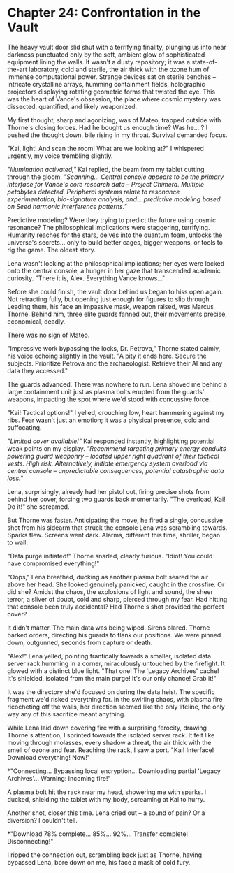 # Chapter 24: Confrontation in the Vault

The heavy vault door slid shut with a terrifying finality, plunging us into near darkness punctuated only by the soft, ambient glow of sophisticated equipment lining the walls. It wasn't a dusty repository; it was a state-of-the-art laboratory, cold and sterile, the air thick with the ozone hum of immense computational power. Strange devices sat on sterile benches – intricate crystalline arrays, humming containment fields, holographic projectors displaying rotating geometric forms that twisted the eye. This was the heart of Vance's obsession, the place where cosmic mystery was dissected, quantified, and likely weaponized.

My first thought, sharp and agonizing, was of Mateo, trapped outside with Thorne's closing forces. Had he bought us enough time? Was he... ? I pushed the thought down, bile rising in my throat. Survival demanded focus.

"Kai, light! And scan the room! What are we looking at?" I whispered urgently, my voice trembling slightly.

*"Illumination activated,"* Kai replied, the beam from my tablet cutting through the gloom. *"Scanning... Central console appears to be the primary interface for Vance's core research data – Project Chimera. Multiple petabytes detected. Peripheral systems relate to resonance experimentation, bio-signature analysis, and... predictive modeling based on Seed harmonic interference patterns."*

Predictive modeling? Were they trying to predict the future using cosmic resonance? The philosophical implications were staggering, terrifying. Humanity reaches for the stars, delves into the quantum foam, unlocks the universe's secrets... only to build better cages, bigger weapons, or tools to rig the game. The oldest story.

Lena wasn't looking at the philosophical implications; her eyes were locked onto the central console, a hunger in her gaze that transcended academic curiosity. "There it is, Alex. Everything Vance knows..."

Before she could finish, the vault door behind us began to hiss open again. Not retracting fully, but opening just enough for figures to slip through. Leading them, his face an impassive mask, weapon raised, was Marcus Thorne. Behind him, three elite guards fanned out, their movements precise, economical, deadly.

There was no sign of Mateo.

"Impressive work bypassing the locks, Dr. Petrova," Thorne stated calmly, his voice echoing slightly in the vault. "A pity it ends here. Secure the subjects. Prioritize Petrova and the archaeologist. Retrieve their AI and any data they accessed."

The guards advanced. There was nowhere to run. Lena shoved me behind a large containment unit just as plasma bolts erupted from the guards' weapons, impacting the spot where we'd stood with concussive force.

"Kai! Tactical options!" I yelled, crouching low, heart hammering against my ribs. Fear wasn't just an emotion; it was a physical presence, cold and suffocating.

*"Limited cover available!"* Kai responded instantly, highlighting potential weak points on my display. *"Recommend targeting primary energy conduits powering guard weaponry – located upper right quadrant of their tactical vests. High risk. Alternatively, initiate emergency system overload via central console – unpredictable consequences, potential catastrophic data loss."*

Lena, surprisingly, already had her pistol out, firing precise shots from behind her cover, forcing two guards back momentarily. "The overload, Kai! Do it!" she screamed.

But Thorne was faster. Anticipating the move, he fired a single, concussive shot from his sidearm that struck the console Lena was scrambling towards. Sparks flew. Screens went dark. Alarms, different this time, shriller, began to wail.

"Data purge initiated!" Thorne snarled, clearly furious. "Idiot! You could have compromised everything!"

"Oops," Lena breathed, ducking as another plasma bolt seared the air above her head. She looked genuinely panicked, caught in the crossfire. Or did she? Amidst the chaos, the explosions of light and sound, the sheer terror, a sliver of doubt, cold and sharp, pierced through my fear. Had hitting that console been truly accidental? Had Thorne's shot provided the perfect cover?

It didn't matter. The main data was being wiped. Sirens blared. Thorne barked orders, directing his guards to flank our positions. We were pinned down, outgunned, seconds from capture or death.

"Alex!" Lena yelled, pointing frantically towards a smaller, isolated data server rack humming in a corner, miraculously untouched by the firefight. It glowed with a distinct blue light. "That one! The 'Legacy Archives' cache! It's shielded, isolated from the main purge! It's our only chance! Grab it!"

It was the directory she'd focused on during the data heist. The specific fragment we'd risked everything for. In the swirling chaos, with plasma fire ricocheting off the walls, her direction seemed like the only lifeline, the only way any of this sacrifice meant anything.

While Lena laid down covering fire with a surprising ferocity, drawing Thorne's attention, I sprinted towards the isolated server rack. It felt like moving through molasses, every shadow a threat, the air thick with the smell of ozone and fear. Reaching the rack, I saw a port. "Kai! Interface! Download everything! Now!"

*"Connecting... Bypassing local encryption... Downloading partial 'Legacy Archives'... Warning: Incoming fire!"

A plasma bolt hit the rack near my head, showering me with sparks. I ducked, shielding the tablet with my body, screaming at Kai to hurry.

Another shot, closer this time. Lena cried out – a sound of pain? Or a diversion? I couldn't tell.

*"Download 78% complete... 85%... 92%... Transfer complete! Disconnecting!"

I ripped the connection out, scrambling back just as Thorne, having bypassed Lena, bore down on me, his face a mask of cold fury. 